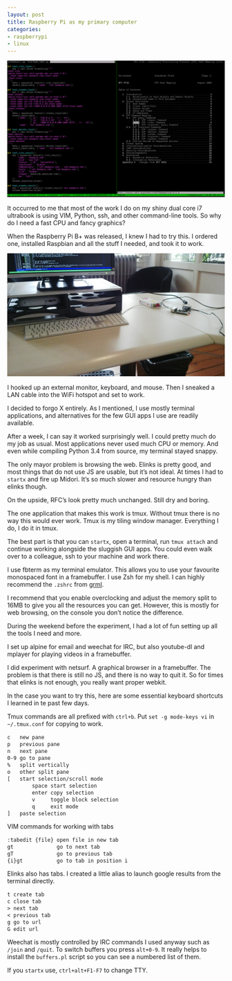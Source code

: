 ```yaml
---
layout: post
title: Raspberry Pi as my primary computer
categories:
- raspberrypi
- linux
---
```


![my work](/images/raspi/tmux.png)

It occurred to me that most of the work I do on my shiny dual core i7 ultrabook is using VIM, Python, ssh, and other command-line tools. So why do I need a fast CPU and fancy graphics?

When the Raspberry Pi B+ was released, I knew I had to try this. I ordered one, installed Raspbian and all the stuff I needed, and took it to work.

![my desk](/images/raspi/desk.jpg)

I hooked up an external monitor, keyboard, and mouse. Then I sneaked a LAN cable into the WiFi hotspot and set to work.

I decided to forgo X entirely. As I mentioned, I use mostly terminal applications, and alternatives for the few GUI apps I use are readily available. 

After a week, I can say it worked surprisingly well. I could pretty much do my job as usual. Most applications never used much CPU or memory. And even while compiling Python 3.4 from source, my terminal stayed snappy.

The only mayor problem is browsing the web. Elinks is pretty good, and most things that do not use JS are usable, but it’s not ideal. At times I had to `startx` and fire up Midori. It’s so much slower and resource hungry than elinks though.

On the upside, RFC’s look pretty much unchanged. Still dry and boring.

The one application that makes this work is tmux. Without tmux there is no way this would ever work. Tmux is my tiling window manager. Everything I do, I do it in tmux.

The best part is that you can `startx`, open a terminal, run `tmux attach` and continue working alongside the sluggish GUI apps. You could even walk over to a colleague, ssh to your machine and work there.

I use fbterm as my terminal emulator. This allows you to use your favourite monospaced font in a framebuffer. I use Zsh for my shell. I can highly recommend the `.zshrc` from [grml](https://grml.org/zsh/).

I recommend that you enable overclocking and adjust the memory split to 16MB to give you all the resources you can get. However, this is mostly for web browsing, on the console you don’t notice the difference.

During the weekend before the experiment, I had a lot of fun setting up all the tools I need and more.

I set up alpine for email and weechat for IRC, but also youtube-dl and mplayer for playing videos in a framebuffer.

I did experiment with netsurf. A graphical browser in a framebuffer. The problem is that there is still no JS, and there is no way to quit it. So for times that elinks is not enough, you really want proper webkit.

In the case you want to try this, here are some essential keyboard shortcuts I learned in te past few days.

Tmux commands are all prefixed with `ctrl+b`. Put `set -g mode-keys vi` in `~/.tmux.conf` for copying to work.

    c   new pane
    p   previous pane
    n   next pane
    0-9 go to pane
    %   split vertically
    o   other split pane
    [   start selection/scroll mode
            space start selection
            enter copy selection
            v     toggle block selection
            q     exit mode
    ]   paste selection

VIM commands for working with tabs

    :tabedit {file} open file in new tab
    gt              go to next tab
    gT              go to previous tab
    {i}gt           go to tab in position i

Elinks also has tabs. I created a little alias to launch google results from the terminal directly.

    t create tab
    c close tab
    > next tab
    < previous tab
    g go to url
    G edit url

Weechat is mostly controlled by IRC commands I used anyway such as `/join` and `/quit`. To switch buffers you press `alt+0-9`. It really helps to install the `buffers.pl` script so you can see a numbered list of them.

If you `startx` use, `ctrl+alt+F1-F7` to change TTY.